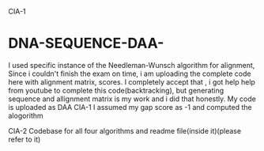 CIA-1

# DNA-SEQUENCE-DAA-

I used specific instance of the Needleman-Wunsch algorithm for alignment,
Since i couldn't finish the exam on time, i am uploading the complete code here with alignment matrix, scores.
I completely accept that , i got help help from youtube to complete this code(backtracking), but generating sequence and allignment matrix is my work and i did that honestly.
My code is uploaded as DAA CIA-1
I assumed my gap score as -1 and computed the alogorithm

CIA-2
Codebase for all four algorithms and readme file(inside it)(please refer to it)

